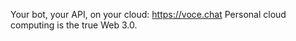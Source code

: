 Your bot, your API, on your cloud: https://voce.chat 
Personal cloud computing is the true Web 3.0.

